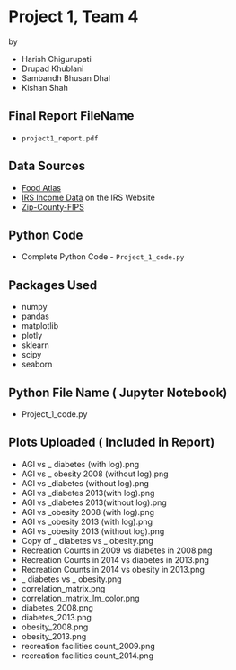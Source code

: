 # Project 1, Team 4
by 
* Harish Chigurupati
* Drupad Khublani 
* Sambandh Bhusan Dhal 
* Kishan Shah

## Final Report FileName
 * `project1_report.pdf`

## Data Sources
 * [Food Atlas](https://www.ers.usda.gov/data-products/food-environment-atlas/data-access-and-documentation-downloads) 
 * [IRS Income Data](https://www.irs.gov/statistics/soi-tax-stats-individual-income-tax-statistics-zip-code-data-soi) on the IRS Website
 * [Zip-County-FIPS](https://www.kaggle.com/danofer/zipcodes-county-fips-crosswalk/home)

## Python Code
 * Complete Python Code - `Project_1_code.py`
 
## Packages Used
* numpy
* pandas
* matplotlib
* plotly
* sklearn
* scipy
* seaborn 

## Python File Name ( Jupyter Notebook)
* Project_1_code.py

## Plots Uploaded ( Included in Report) 
* AGI vs _ diabetes (with log).png
* AGI vs _ obesity 2008 (without log).png
* AGI vs _diabetes (without log).png
* AGI vs _diabetes 2013(with log).png
* AGI vs _diabetes 2013(without log).png
* AGI vs _obesity 2008 (with log).png
* AGI vs _obesity 2013 (with log).png
* AGI vs _obesity 2013 (without log).png
* Copy of _ diabetes vs _ obesity.png
* Recreation Counts in 2009 vs diabetes in 2008.png
* Recreation Counts in 2014 vs diabetes in 2013.png
* Recreation Counts in 2014 vs obesity in 2013.png
* _ diabetes vs _ obesity.png
* correlation_matrix.png
* correlation_matrix_lm_color.png
* diabetes_2008.png	
* diabetes_2013.png	
* obesity_2008.png	
* obesity_2013.png	
* recreation facilities count_2009.png	
* recreation facilities count_2014.png	


